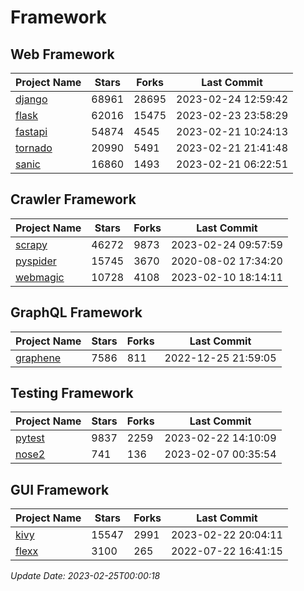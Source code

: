 # Framework

## Web Framework
| Project Name | Stars | Forks | Last Commit |
| ------------ | ----- | ----- | ----------- |
| [django](https://github.com/django/django) | 68961 | 28695 | 2023-02-24 12:59:42 |
| [flask](https://github.com/pallets/flask) | 62016 | 15475 | 2023-02-23 23:58:29 |
| [fastapi](https://github.com/tiangolo/fastapi) | 54874 | 4545 | 2023-02-21 10:24:13 |
| [tornado](https://github.com/tornadoweb/tornado) | 20990 | 5491 | 2023-02-21 21:41:48 |
| [sanic](https://github.com/sanic-org/sanic) | 16860 | 1493 | 2023-02-21 06:22:51 |

## Crawler Framework
| Project Name | Stars | Forks | Last Commit |
| ------------ | ----- | ----- | ----------- |
| [scrapy](https://github.com/scrapy/scrapy) | 46272 | 9873 | 2023-02-24 09:57:59 |
| [pyspider](https://github.com/binux/pyspider) | 15745 | 3670 | 2020-08-02 17:34:20 |
| [webmagic](https://github.com/code4craft/webmagic) | 10728 | 4108 | 2023-02-10 18:14:11 |

## GraphQL Framework
| Project Name | Stars | Forks | Last Commit |
| ------------ | ----- | ----- | ----------- |
| [graphene](https://github.com/graphql-python/graphene) | 7586 | 811 | 2022-12-25 21:59:05 |

## Testing Framework
| Project Name | Stars | Forks | Last Commit |
| ------------ | ----- | ----- | ----------- |
| [pytest](https://github.com/pytest-dev/pytest) | 9837 | 2259 | 2023-02-22 14:10:09 |
| [nose2](https://github.com/nose-devs/nose2) | 741 | 136 | 2023-02-07 00:35:54 |

## GUI Framework
| Project Name | Stars | Forks | Last Commit |
| ------------ | ----- | ----- | ----------- |
| [kivy](https://github.com/kivy/kivy) | 15547 | 2991 | 2023-02-22 20:04:11 |
| [flexx](https://github.com/flexxui/flexx) | 3100 | 265 | 2022-07-22 16:41:15 |

*Update Date: 2023-02-25T00:00:18*
